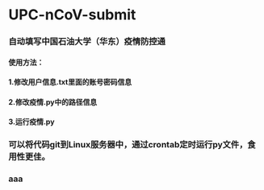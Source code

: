 # UPC-nCoV-submit
### 自动填写中国石油大学（华东）疫情防控通
#### 使用方法：
#### 1.修改用户信息.txt里面的账号密码信息
#### 2.修改疫情.py中的路径信息
#### 3.运行疫情.py
### 可以将代码git到Linux服务器中，通过crontab定时运行py文件，食用性更佳。
### aaa
